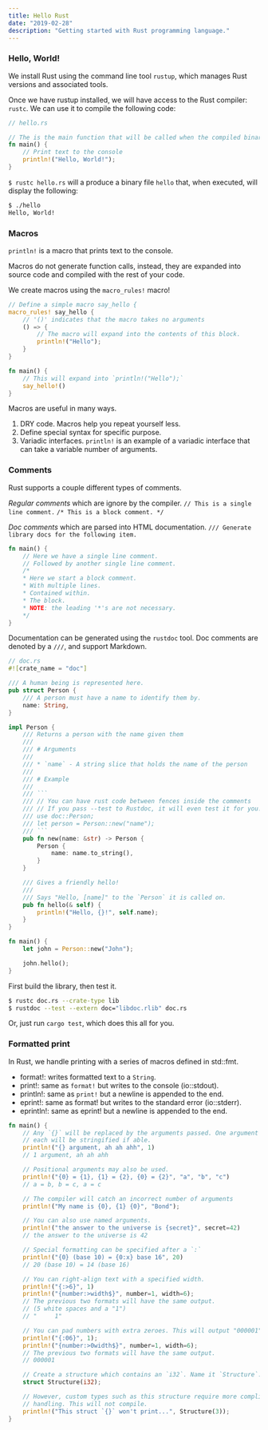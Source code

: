 ```yaml
---
title: Hello Rust
date: "2019-02-28"
description: "Getting started with Rust programming language."
---
```


### Hello, World!

We install Rust using the command line tool `rustup`, which manages Rust
versions and associated tools.

Once we have rustup installed, we will have access to the Rust compiler:
`rustc`. We can use it to compile the following code:

```rs
// hello.rs

// The is the main function that will be called when the compiled binary is run.
fn main() {
    // Print text to the console
    println!("Hello, World!");
}
```

`$ rustc hello.rs` will a produce a binary file `hello` that, when executed,
will display the following:

```sh
$ ./hello
Hello, World!
```

### Macros

`println!` is a macro that prints text to the console.

Macros do not generate function calls, instead, they are expanded into source
code and compiled with the rest of your code.

We create macros using the `macro_rules!` macro!

```rs
// Define a simple macro say_hello {
macro_rules! say_hello {
    // '()' indicates that the macro takes no arguments
    () => {
        // The macro will expand into the contents of this block.
        println!("Hello");
    }
}

fn main() {
    // This will expand into `println!("Hello");`
    say_hello!()
}
```

Macros are useful in many ways.

1. DRY code. Macros help you repeat yourself less.
2. Define special syntax for specific purpose.
3. Variadic interfaces. `println!` is an example of a variadic interface that
    can take a variable number of arguments.

### Comments

Rust supports a couple different types of comments.

*Regular comments* which are ignore by the compiler.
`// This is a single line comment.`
`/* This is a block comment. */`

*Doc comments* which are parsed into HTML documentation.
`/// Generate library docs for the following item.`

```rs
fn main() {
    // Here we have a single line comment.
    // Followed by another single line comment.
    /*
    * Here we start a block comment.
    * With multiple lines.
    * Contained within.
    * The block.
    * NOTE: the leading '*'s are not necessary.
    */
}
```

Documentation can be generated using the `rustdoc` tool. Doc comments are
denoted by a `///`, and support Markdown.

````rs
// doc.rs
#![crate_name = "doc"]

/// A human being is represented here.
pub struct Person {
    /// A person must have a name to identify them by.
    name: String,
}

impl Person {
    /// Returns a person with the name given them
    ///
    /// # Arguments
    ///
    /// * `name` - A string slice that holds the name of the person
    ///
    /// # Example
    ///
    /// ```
    /// // You can have rust code between fences inside the comments
    /// // If you pass --test to Rustdoc, it will even test it for you!
    /// use doc::Person;
    /// let person = Person::new("name");
    /// ```
    pub fn new(name: &str) -> Person {
        Person {
            name: name.to_string(),
        }
    }

    /// Gives a friendly hello!
    ///
    /// Says "Hello, [name]" to the `Person` it is called on.
    pub fn hello(& self) {
        println!("Hello, {}!", self.name);
    }
}

fn main() {
    let john = Person::new("John");

    john.hello();
}
````

First build the library, then test it.

```sh
$ rustc doc.rs --crate-type lib
$ rustdoc --test --extern doc="libdoc.rlib" doc.rs
```

Or, just run `cargo test`, which does this all for you.

### Formatted print

In Rust, we handle printing with a series of macros defined in std::fmt.

* format!: writes formatted text to a `String`.
* print!: same as `format!` but writes to the console (io::stdout).
* println!: same as `print!` but a newline is appended to the end.
* eprint!: same as format! but writes to the standard error (io::stderr).
* eprintln!: same as eprint! but a newline is appended to the end.

```rs
fn main() {
    // Any `{}` will be replaced by the arguments passed. One argument per `{}`,
    // each will be stringified if able.
    println!("{} argument, ah ah ahh", 1)
    // 1 argument, ah ah ahh

    // Positional arguments may also be used.
    println!("{0} = {1}, {1} = {2}, {0} = {2}", "a", "b", "c")
    // a = b, b = c, a = c

    // The compiler will catch an incorrect number of arguments
    println!("My name is {0}, {1} {0}", "Bond");

    // You can also use named arguments.
    println!("the answer to the universe is {secret}", secret=42)
    // the answer to the universe is 42

    // Special formatting can be specified after a `:`
    println!("{0} (base 10) = {0:x} base 16", 20)
    // 20 (base 10) = 14 (base 16)

    // You can right-align text with a specified width.
    println!("{:>6}", 1)
    println!("{number:>width$}", number=1, width=6);
    // The previous two formats will have the same output.
    // (5 white spaces and a "1")
    // "     1"

    // You can pad numbers with extra zeroes. This will output "000001".
    println!("{:06}", 1);
    println!("{number:>0width$}", number=1, width=6);
    // The previous two formats will have the same output.
    // 000001

    // Create a structure which contains an `i32`. Name it `Structure`.
    struct Structure(i32);

    // However, custom types such as this structure require more complicated
    // handling. This will not compile.
    println!("This struct `{}` won't print...", Structure(3));
}
```
